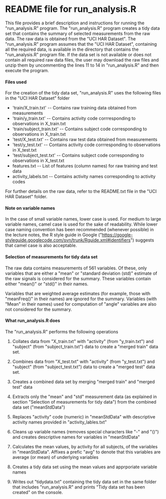README file for run_analysis.R
=================================================================================================

This file provides a brief description and instructions for running the "run_analysis.R" program. The "run_analysis.R"  program creates a tidy data set that contains the summary of selected measurements from the raw data. The raw data is obtained from the "UCI HAR Dataset". The "run_analysis.R" program assumes that the "UCI HAR Dataset", containing all the required data, is available in the directory that contains the "run_analysis.R" program file. If the data set is not available or does not contain all required raw data files, the user may download the raw files and unzip them by uncommenting the lines 11 to 14 in "run_analysis.R" and then execute the program.

#### Files used

For the creation of the tidy data set, "run_analysis.R" uses the following files in the "UCI HAR Dataset" folder

* 'train/X_train.txt'                   -- Contains raw training data obtained from measurements
* 'train/y_train.txt'                   -- Contains activity code corrresponding to observations in X_train.txt
* 'train/subject_train.txt'             -- Contains subject code corresponding to observations in X_train.txt         
* 'test/X_test.txt'                     -- Contains raw test data obtained from measurements
* 'test/y_test.txt'                     -- Contains activity code corrresponding to observations in X_test.txt
* 'test/subject_test.txt'               -- Contains subject code corresponding to observations in X_test.txt  
* features.txt                          -- List of features (column names) for raw training and test data
* activity_labels.txt                   -- Contains activity names corresponding to activity codes

For further details on the raw data, refer to the README.txt file in the "UCI HAR Dataset" folder.

#### Note on variable names
In the case of  small variable names, lower case is used. For medium to large variable names, camel case is used for the sake of readability. While lower case naming convention has been recommended (whenever possible) in the lecture notes, the R style guide in Google ("https://google-styleguide.googlecode.com/svn/trunk/Rguide.xml#identifiers") suggests that camel case is also acceptable. 

#### Selection of measurements for tidy data set
The raw data contains measurements of 561 variables. Of these, only variables that are either a "mean" or "standard deviation (std)" estimate of the raw signals is considered for the summary. These variables contain either "mean()" or "std()" in their names. 

Variables that are weighted average estimates (for example, those with "meanFreq()" in their names) are ignored for the summary. Variables (with "Mean" in their names) used for computation of "angle" variables are also not considered for the summary.

#### What run_analysis.R does
The "run_analysis.R" performs the following operations

1. Collates data from "X_train.txt" with "activity" (from "y_train.txt") and "subject" (from "subject_train.txt") data to create a "merged train" data set.

2. Combines data from "X_test.txt" with "activity" (from "y_test.txt") and "subject" (from "subject_test.txt") data to create a "merged test" data set.

3. Creates a combined data set by merging "merged train" and "merged test" data

4. Extracts only the "mean" and "std" measurement data (as explained in section "Selection of measurements for tidy data") from the combined data set ("meanStdData")

5. Replaces "activity" code (numeric) in "meanStdData" with descriptive activity names provided in "activity_lables.txt"

6. Cleans up variable names (removes special characters like "-" and "()") and creates descriptive names for variables in "meanStdData" 

7. Calculates the mean values, by activity for all subjects, of the variables in "meanStdData". Affixes a prefic "avg" to denote that this variables are average (or mean) of underlying variables

8. Creates a tidy data set using the mean values and apprporiate variable names

9. Writes out "tidydata.txt"  containing  the tidy data set in the same folder that includes "run_analysis.R" and prints "Tidy data set has been created" on the console.



